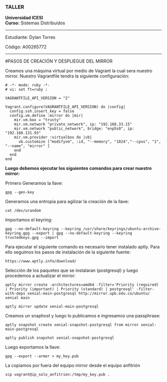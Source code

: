 
### TALLER
**Universidad ICESI**  
**Curso:** Sistemas Distribuidos  

****
Estudiante: Dylan Torres

Código: A00265772
****

#PASOS DE CREACIÓN Y DESPLIEGUE DEL MIRROR

Creamos una máquina virtual por medio de Vagrant la cual sera nuestro mirror. Nuestro Vagrantfile tendra la siguiente configuración:

```
# -*- mode: ruby -*-
# vi: set ft=ruby :

VAGRANTFILE_API_VERSION = "2"

Vagrant.configure(VAGRANTFILE_API_VERSION) do |config|
  config.ssh.insert_key = false
  config.vm.define :mirror do |mir|
    mir.vm.box = "trusty"
    mir.vm.network "private_network", ip: "192.168.33.15"
    mir.vm.network "public_network", bridge: "enp5s0", ip: "192.168.131.93"
    mir.vm.provider :virtualbox do |vb|
      vb.customize ["modifyvm", :id, "--memory", "1024","--cpus", "1", "--name", "mirror" ]
    end
  end
end
```

**Luego debemos ejecutar los siguientes comandos para crear nuestro mirror:**

Primero Generamos la llave:

```
gpg --gen-key
```

Generamos una entropía para agilizar la creación de la llave:

```
cat /dev/urandom
```

Importamos el keyring:

```
gpg --no-default-keyring --keyring /usr/share/keyrings/ubuntu-archive-keyring.gpg --export | gpg --no-default-keyring --keyring trustedkeys.gpg --import
```

Para ejecutar el siguiente comando es necesario tener instalado aptly. Para ello seguimos los pasos de instalación de la siguiente fuente:

```
https://www.aptly.info/download/
```

Selección de los paquetes que se instalaran (postgresql) y luego procedemos a actualizar el mirror:

```
aptly mirror create -architectures=amd64 -filter='Priority (required) | Priority (important) | Priority (standard) | postgresql' -filter-with-deps xenial-main-postgresql http://mirror.upb.edu.co/ubuntu/ xenial main
```

```
aptly mirror update xenial-main-postgresql
```

Creamos un snaphost y luego lo publicamos e ingresamos una passphrase:

```
aptly snapshot create xenial-snapshot-postgresql from mirror xenial-main-postgresql
```

```
aptly publish snapshot xenial-snapshot-postgresql
```

Luego exportamos la llave:

```
gpg --export --armor > my_key.pub
```

La copiamos por fuera del equipo mirror desde el equipo anfitrión

```
scp vagrant@ip_solo_anfitrion:/tmp/my_key.pub .

```









